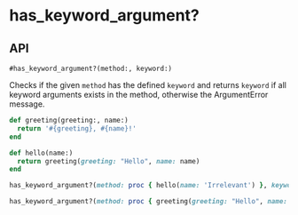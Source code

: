 # has_keyword_argument?



## API

`#has_keyword_argument?(method:, keyword:)` 

Checks if the given `method` has the defined `keyword` and returns `keyword` if all keyword arguments exists in the method, otherwise the ArgumentError message.

```ruby
def greeting(greeting:, name:)
  return '#{greeting}, #{name}!'
end

def hello(name:)
  return greeting(greeting: "Hello", name: name)
end

has_keyword_argument?(method: proc { hello(name: 'Irrelevant') }, keyword: 'name').must_equal 'name'

has_keyword_argument?(method: proc { greeting(greeting: "Hello", name: 'Irrelevant') }, keyword: ['greeting', 'name']).must_equal ['greeting', 'name']
```
